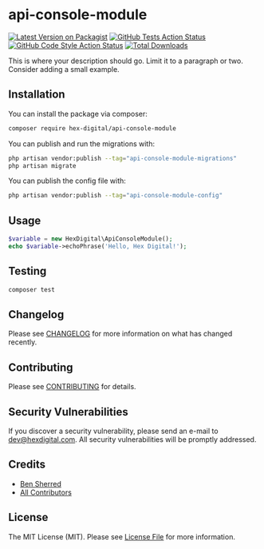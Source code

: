 # api-console-module

[![Latest Version on Packagist](https://img.shields.io/packagist/v/hex-digital/api-console-module.svg?style=flat-square)](https://packagist.org/packages/hex-digital/api-console-module)
[![GitHub Tests Action Status](https://img.shields.io/github/actions/workflow/status/hex-digital/api-console-module/run-tests.yml?branch=main&label=tests&style=flat-square)](https://github.com/hex-digital/api-console-module/actions/workflows/tests.yaml?query=branch:main)
[![GitHub Code Style Action Status](https://img.shields.io/github/actions/workflow/status/hex-digital/api-console-module/coding-standards.yml?label=code%20style&style=flat-square)](https://github.com/hex-digital/api-console-module/actions/workflows/coding-standards.yml?query=branch:main)
[![Total Downloads](https://img.shields.io/packagist/dt/hex-digital/api-console-module.svg?style=flat-square)](https://packagist.org/packages/hex-digital/api-console-module)

This is where your description should go. Limit it to a paragraph or two. Consider adding a small example.

## Installation

You can install the package via composer:

```bash
composer require hex-digital/api-console-module
```

You can publish and run the migrations with:

```bash
php artisan vendor:publish --tag="api-console-module-migrations"
php artisan migrate
```

You can publish the config file with:

```bash
php artisan vendor:publish --tag="api-console-module-config"
```

## Usage

```php
$variable = new HexDigital\ApiConsoleModule();
echo $variable->echoPhrase('Hello, Hex Digital!');
```

## Testing

```bash
composer test
```

## Changelog

Please see [CHANGELOG](CHANGELOG.md) for more information on what has changed recently.

## Contributing

Please see [CONTRIBUTING](CONTRIBUTING.md) for details.

## Security Vulnerabilities

If you discover a security vulnerability, please send an e-mail to dev@hexdigital.com. All security vulnerabilities
will be promptly addressed.

## Credits

- [Ben Sherred](https://github.com/bensherred)
- [All Contributors](../../contributors)

## License

The MIT License (MIT). Please see [License File](LICENSE.md) for more information.
